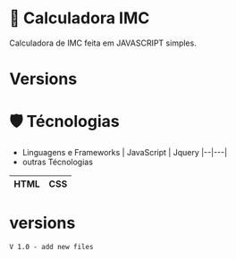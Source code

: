 
# 🧮 Calculadora IMC
Calculadora de IMC feita em JAVASCRIPT simples.

# Versions



# 🛡 Técnologias
- Linguagens e Frameworks
| JavaScript | Jquery
|--|---|
- outras Técnologias

|HTML|CSS|
|-|-|

# versions
```
V 1.0 - add new files

```